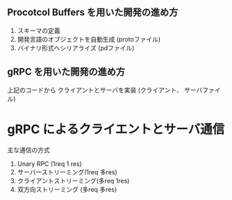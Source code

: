 ## Procotcol Buffers を用いた開発の進め方
1. スキーマの定義
2. 開発言語のオブジェクトを自動生成 (protoファイル)
3. バイナリ形式へシリアライズ (pdファイル)


## gRPC を用いた開発の進め方
上記のコードから クライアントとサーバを実装 (クライアント、 サーバファイル)

# gRPC によるクライエントとサーバ通信

主な通信の方式
1. Unary RPC (1req 1 res)
2. サーバーストリーミング(1req 多res)
3. クライアントストリーミング(多req 1res)
4. 双方向ストリーミング (多req 多res)


